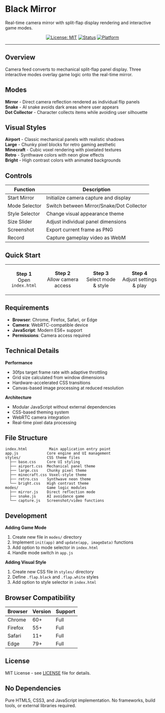 # Black Mirror

Real-time camera mirror with split-flap display rendering and interactive game modes.

<div align="center">

[![License: MIT](https://img.shields.io/badge/License-MIT-blue.svg)](LICENSE)
[![Status](https://img.shields.io/badge/Status-Ready-green.svg)](#quick-start)
[![Platform](https://img.shields.io/badge/Platform-Browser-orange.svg)](#requirements)

</div>

---

## Overview

Camera feed converts to mechanical split-flap panel display. Three interactive modes overlay game logic onto the real-time mirror.

## Modes

**Mirror** - Direct camera reflection rendered as individual flip panels  
**Snake** - AI snake avoids dark areas where user appears  
**Dot Collector** - Character collects items while avoiding user silhouette

## Visual Styles

**Airport** - Classic mechanical panels with realistic shadows  
**Large** - Chunky pixel blocks for retro gaming aesthetic  
**Minecraft** - Cubic voxel rendering with pixelated textures  
**Retro** - Synthwave colors with neon glow effects  
**Bright** - High contrast colors with animated backgrounds

## Controls

| Function | Description |
|----------|-------------|
| Start Mirror | Initialize camera capture and display |
| Mode Selector | Switch between Mirror/Snake/Dot Collector |
| Style Selector | Change visual appearance theme |
| Size Slider | Adjust individual panel dimensions |
| Screenshot | Export current frame as PNG |
| Record | Capture gameplay video as WebM |

## Quick Start

<table>
<tr>
<td align="center">

**Step 1**  
Open `index.html`

</td>
<td align="center">

**Step 2**  
Allow camera access

</td>
<td align="center">

**Step 3**  
Select mode & style

</td>
<td align="center">

**Step 4**  
Adjust settings & play

</td>
</tr>
</table>

## Requirements

- **Browser**: Chrome, Firefox, Safari, or Edge
- **Camera**: WebRTC-compatible device
- **JavaScript**: Modern ES6+ support
- **Permissions**: Camera access required

## Technical Details

**Performance**
- 30fps target frame rate with adaptive throttling
- Grid size calculated from window dimensions
- Hardware-accelerated CSS transitions
- Canvas-based image processing at reduced resolution

**Architecture**
- Modular JavaScript without external dependencies
- CSS-based theming system
- WebRTC camera integration
- Real-time pixel data processing

## File Structure

```
index.html          Main application entry point
app.js             Core engine and UI management
styles/            CSS theme files
  ├── base.css     Core UI styling
  ├── airport.css  Mechanical panel theme
  ├── large.css    Chunky pixel theme
  ├── minecraft.css Voxel-style theme
  ├── retro.css    Synthwave neon theme
  └── bright.css   High contrast theme
modes/             Game logic modules
  ├── mirror.js    Direct reflection mode
  ├── snake.js     AI avoidance game
  └── capture.js   Screenshot/video functions
```

## Development

**Adding Game Mode**
1. Create new file in `modes/` directory
2. Implement `init(app)` and `update(app, imageData)` functions
3. Add option to mode selector in `index.html`
4. Handle mode switch in `app.js`

**Adding Visual Style**  
1. Create new CSS file in `styles/` directory
2. Define `.flap.black` and `.flap.white` styles
3. Add option to style selector in `index.html`

## Browser Compatibility

| Browser | Version | Support |
|---------|---------|---------|
| Chrome | 60+ | Full |
| Firefox | 55+ | Full |
| Safari | 11+ | Full |
| Edge | 79+ | Full |

## License

MIT License - see [LICENSE](LICENSE) file for details.

## No Dependencies

Pure HTML5, CSS3, and JavaScript implementation. No frameworks, build tools, or external libraries required.
